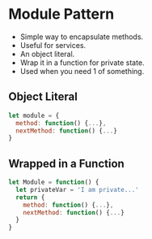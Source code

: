 
# Module Pattern

- Simple way to encapsulate methods.
- Useful for services.
- An object literal.
- Wrap it in a function for private state.
- Used when you need 1 of something.

## Object Literal

```js
let module = {
  method: function() {...},
  nextMethod: function() {...}
}
```

## Wrapped in a Function

```js
let Module = function() {
  let privateVar = 'I am private...'
  return {
    method: function() {...},
    nextMethod: function() {...}
  }
}
```